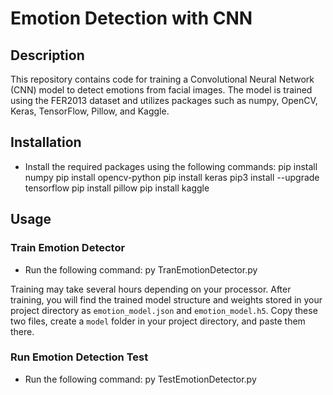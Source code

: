 # Emotion Detection with CNN

## Description
This repository contains code for training a Convolutional Neural Network (CNN) model to detect emotions from facial images. The model is trained using the FER2013 dataset and utilizes packages such as numpy, OpenCV, Keras, TensorFlow, Pillow, and Kaggle.

## Installation
- Install the required packages using the following commands:
pip install numpy
pip install opencv-python
pip install keras
pip3 install --upgrade tensorflow
pip install pillow
pip install kaggle

## Usage
### Train Emotion Detector
- Run the following command:
py TranEmotionDetector.py

Training may take several hours depending on your processor. After training, you will find the trained model structure and weights stored in your project directory as `emotion_model.json` and `emotion_model.h5`. Copy these two files, create a `model` folder in your project directory, and paste them there.

### Run Emotion Detection Test
- Run the following command:
py TestEmotionDetector.py
